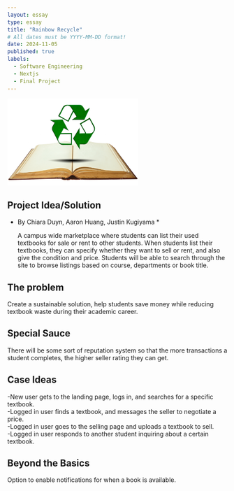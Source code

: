 ```yaml
---
layout: essay
type: essay
title: "Rainbow Recycle"
# All dates must be YYYY-MM-DD format!
date: 2024-11-05
published: true
labels:
  - Software Engineering 
  - Nextjs
  - Final Project
---
```


<img width="300px" class="rounded float-start pe-4" src="../img/recycle.png">

## Project Idea/Solution
* By Chiara Duyn, Aaron Huang, Justin Kugiyama *


   A campus wide marketplace where students can list their used textbooks for sale or rent to other students. When students list their textbooks, they can specify whether they want to sell or rent, and also give the condition and price. Students will be able to search through the site to browse listings based on course, departments or book title. 

## The problem

  Create a sustainable solution, help students save money while reducing textbook waste during their academic career.

## Special Sauce

   There will be some sort of reputation system so that the more transactions a student completes, the higher seller rating they can get.


## Case Ideas

-New user gets to the landing page, logs in, and searches for a specific textbook.                       
-Logged in user finds a textbook, and messages the seller to negotiate a price.                            
-Logged in user goes to the selling page and uploads a textbook to sell.                                 
-Logged in user responds to another student inquiring about a certain textbook.

## Beyond the Basics

Option to enable notifications for when a book is available.
